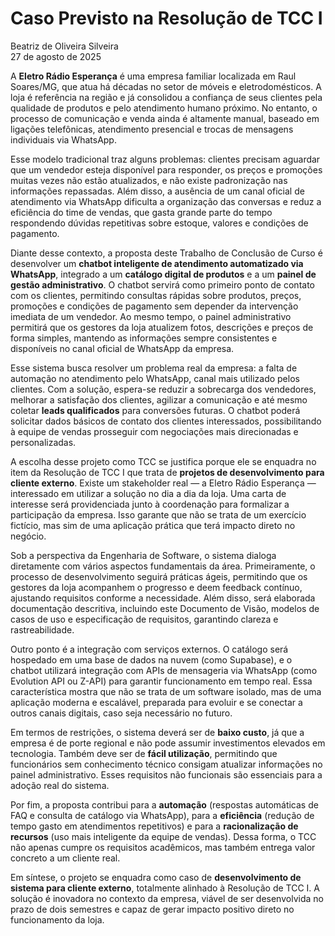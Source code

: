 # Caso Previsto na Resolução de TCC I  
Beatriz de Oliveira Silveira  
27 de agosto de 2025  

A **Eletro Rádio Esperança** é uma empresa familiar localizada em Raul Soares/MG, que atua há décadas no setor de móveis e eletrodomésticos. A loja é referência na região e já consolidou a confiança de seus clientes pela qualidade de produtos e pelo atendimento humano próximo. No entanto, o processo de comunicação e venda ainda é altamente manual, baseado em ligações telefônicas, atendimento presencial e trocas de mensagens individuais via WhatsApp.  

Esse modelo tradicional traz alguns problemas: clientes precisam aguardar que um vendedor esteja disponível para responder, os preços e promoções muitas vezes não estão atualizados, e não existe padronização nas informações repassadas. Além disso, a ausência de um canal oficial de atendimento via WhatsApp dificulta a organização das conversas e reduz a eficiência do time de vendas, que gasta grande parte do tempo respondendo dúvidas repetitivas sobre estoque, valores e condições de pagamento.  

Diante desse contexto, a proposta deste Trabalho de Conclusão de Curso é desenvolver um **chatbot inteligente de atendimento automatizado via WhatsApp**, integrado a um **catálogo digital de produtos** e a um **painel de gestão administrativo**. O chatbot servirá como primeiro ponto de contato com os clientes, permitindo consultas rápidas sobre produtos, preços, promoções e condições de pagamento sem depender da intervenção imediata de um vendedor. Ao mesmo tempo, o painel administrativo permitirá que os gestores da loja atualizem fotos, descrições e preços de forma simples, mantendo as informações sempre consistentes e disponíveis no canal oficial de WhatsApp da empresa.  

Esse sistema busca resolver um problema real da empresa: a falta de automação no atendimento pelo WhatsApp, canal mais utilizado pelos clientes. Com a solução, espera-se reduzir a sobrecarga dos vendedores, melhorar a satisfação dos clientes, agilizar a comunicação e até mesmo coletar **leads qualificados** para conversões futuras. O chatbot poderá solicitar dados básicos de contato dos clientes interessados, possibilitando à equipe de vendas prosseguir com negociações mais direcionadas e personalizadas.  

A escolha desse projeto como TCC se justifica porque ele se enquadra no item da Resolução de TCC I que trata de **projetos de desenvolvimento para cliente externo**. Existe um stakeholder real — a Eletro Rádio Esperança — interessado em utilizar a solução no dia a dia da loja. Uma carta de interesse será providenciada junto à coordenação para formalizar a participação da empresa. Isso garante que não se trata de um exercício fictício, mas sim de uma aplicação prática que terá impacto direto no negócio.  

Sob a perspectiva da Engenharia de Software, o sistema dialoga diretamente com vários aspectos fundamentais da área. Primeiramente, o processo de desenvolvimento seguirá práticas ágeis, permitindo que os gestores da loja acompanhem o progresso e deem feedback contínuo, ajustando requisitos conforme a necessidade. Além disso, será elaborada documentação descritiva, incluindo este Documento de Visão, modelos de casos de uso e especificação de requisitos, garantindo clareza e rastreabilidade.  

Outro ponto é a integração com serviços externos. O catálogo será hospedado em uma base de dados na nuvem (como Supabase), e o chatbot utilizará integração com APIs de mensageria via WhatsApp (como Evolution API ou Z-API) para garantir funcionamento em tempo real. Essa característica mostra que não se trata de um software isolado, mas de uma aplicação moderna e escalável, preparada para evoluir e se conectar a outros canais digitais, caso seja necessário no futuro.  

Em termos de restrições, o sistema deverá ser de **baixo custo**, já que a empresa é de porte regional e não pode assumir investimentos elevados em tecnologia. Também deve ser de **fácil utilização**, permitindo que funcionários sem conhecimento técnico consigam atualizar informações no painel administrativo. Esses requisitos não funcionais são essenciais para a adoção real do sistema.  

Por fim, a proposta contribui para a **automação** (respostas automáticas de FAQ e consulta de catálogo via WhatsApp), para a **eficiência** (redução de tempo gasto em atendimentos repetitivos) e para a **racionalização de recursos** (uso mais inteligente da equipe de vendas). Dessa forma, o TCC não apenas cumpre os requisitos acadêmicos, mas também entrega valor concreto a um cliente real.  

Em síntese, o projeto se enquadra como caso de **desenvolvimento de sistema para cliente externo**, totalmente alinhado à Resolução de TCC I. A solução é inovadora no contexto da empresa, viável de ser desenvolvida no prazo de dois semestres e capaz de gerar impacto positivo direto no funcionamento da loja.  
